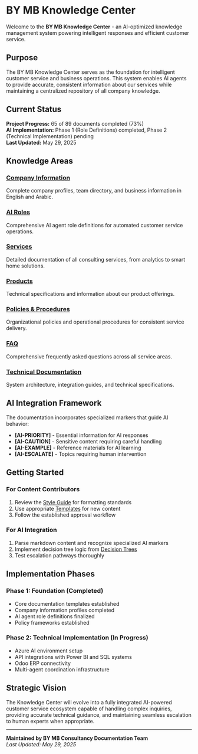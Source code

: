 # BY MB Knowledge Center

Welcome to the **BY MB Knowledge Center** - an AI-optimized knowledge management system powering intelligent responses and efficient customer service.

## Purpose

The BY MB Knowledge Center serves as the foundation for intelligent customer service and business operations. This system enables AI agents to provide accurate, consistent information about our services while maintaining a centralized repository of all company knowledge.

## Current Status

**Project Progress:** 65 of 89 documents completed (73%)  
**AI Implementation:** Phase 1 (Role Definitions) completed, Phase 2 (Technical Implementation) pending  
**Last Updated:** May 29, 2025

## Knowledge Areas

### [Company Information](Company_Information/)
Complete company profiles, team directory, and business information in English and Arabic.

### [AI Roles](AI_Roles/)
Comprehensive AI agent role definitions for automated customer service operations.

### [Services](Services/)
Detailed documentation of all consulting services, from analytics to smart home solutions.

### [Products](Products/)
Technical specifications and information about our product offerings.

### [Policies & Procedures](Policies/)
Organizational policies and operational procedures for consistent service delivery.

### [FAQ](FAQ/)
Comprehensive frequently asked questions across all service areas.

### [Technical Documentation](Technical_Documentation/)
System architecture, integration guides, and technical specifications.

##  AI Integration Framework

The documentation incorporates specialized markers that guide AI behavior:
- **[AI-PRIORITY]** - Essential information for AI responses
- **[AI-CAUTION]** - Sensitive content requiring careful handling
- **[AI-EXAMPLE]** - Reference materials for AI learning
- **[AI-ESCALATE]** - Topics requiring human intervention

## Getting Started

### For Content Contributors
1. Review the [Style Guide](Style_Guide/) for formatting standards
2. Use appropriate [Templates](Templates/) for new content
3. Follow the established approval workflow

### For AI Integration
1. Parse markdown content and recognize specialized AI markers
2. Implement decision tree logic from [Decision Trees](Decision_Trees/)
3. Test escalation pathways thoroughly

## Implementation Phases

### Phase 1: Foundation (Completed)
- Core documentation templates established
- Company information profiles completed
- AI agent role definitions finalized
- Policy frameworks established

###  Phase 2: Technical Implementation (In Progress)
- Azure AI environment setup
- API integrations with Power BI and SQL systems
- Odoo ERP connectivity
- Multi-agent coordination infrastructure

##  Strategic Vision

The Knowledge Center will evolve into a fully integrated AI-powered customer service ecosystem capable of handling complex inquiries, providing accurate technical guidance, and maintaining seamless escalation to human experts when appropriate.

---

**Maintained by BY MB Consultancy Documentation Team**  
*Last Updated: May 29, 2025*
